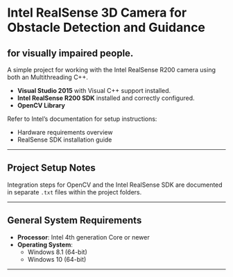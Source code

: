 # Intel RealSense  3D Camera for Obstacle Detection and Guidance  
## for visually impaired people.

A simple project for working with the Intel RealSense R200 camera using both an Multithreading C++. 

- **Visual Studio 2015** with Visual C++ support installed.
- **Intel RealSense R200 SDK** installed and correctly configured.
- **OpenCV Library**

Refer to Intel’s documentation for setup instructions:  
- Hardware requirements overview  
- RealSense SDK installation guide

---

##  Project Setup Notes

Integration steps for OpenCV and the Intel RealSense SDK are documented in separate `.txt` files within the project folders.

---

##  General System Requirements

- **Processor**: Intel 4th generation Core or newer  
- **Operating System**:  
  - Windows 8.1 (64-bit)  
  - Windows 10 (64-bit)

---



